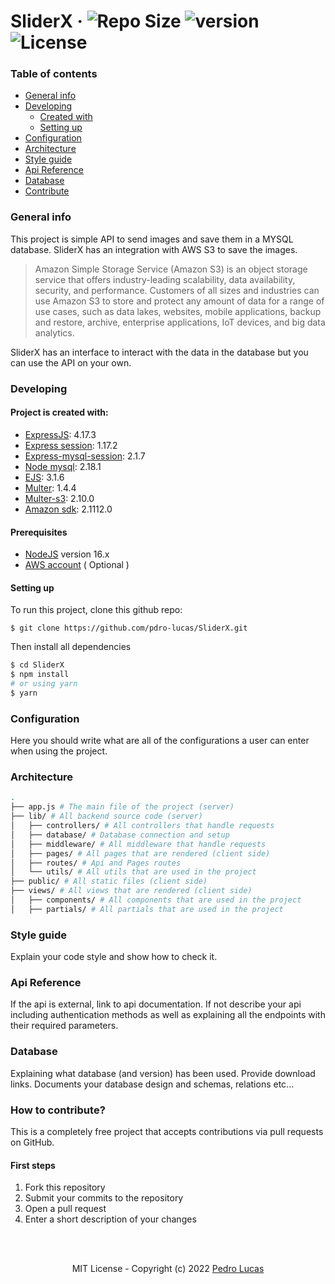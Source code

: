 # SliderX &middot; ![Repo Size](https://img.shields.io/github/repo-size/pdro-lucas/SliderX) ![version](https://img.shields.io/github/package-json/v/pdro-lucas/sliderx) ![License](https://img.shields.io/github/license/pdro-lucas/sliderx)


### Table of contents

- [General info](#general-info)
- [Developing](#developing)
  - [Created with](#project-is-created-with)
  - [Setting up](#setting-up)
- [Configuration](#configuration)
- [Architecture](#architecture)
- [Style guide](#style-guide)
- [Api Reference](#api-reference)
- [Database](#database)
- [Contribute](#how-to-contribute)


### General info

This project is simple API to send images and save them in a MYSQL database.
SliderX has an integration with AWS S3 to save the images.

> Amazon Simple Storage Service (Amazon S3) is an object storage service that offers industry-leading scalability, data availability, security, and performance.
> Customers of all sizes and industries can use Amazon S3 to store and protect any amount of data for a range of use cases, such as data lakes, websites, mobile applications, backup and restore, archive, enterprise applications, IoT devices, and big data analytics.

SliderX has an interface to interact with the data in the database but you can use the API on your own.


### Developing


#### Project is created with:

- [ExpressJS](https://expressjs.com/): 4.17.3
- [Express session](https://github.com/expressjs/session): 1.17.2
- [Express-mysql-session](https://github.com/chill117/express-mysql-session): 2.1.7
- [Node mysql](https://github.com/mysqljs/mysql): 2.18.1
- [EJS](https://ejs.co/): 3.1.6
- [Multer](https://github.com/expressjs/multer): 1.4.4
- [Multer-s3](https://github.com/anacronw/multer-s3): 2.10.0
- [Amazon sdk](https://github.com/aws/aws-sdk-js): 2.1112.0


#### Prerequisites
- [NodeJS](https://nodejs.org/en/) version 16.x
- [AWS account](https://aws.amazon.com/) ( Optional )


#### Setting up

To run this project, clone this github repo:

```
$ git clone https://github.com/pdro-lucas/SliderX.git
```

Then install all dependencies

```sh
$ cd SliderX
$ npm install
# or using yarn
$ yarn
```


### Configuration

Here you should write what are all of the configurations a user can enter when using the project.


### Architecture

```sh
.
├── app.js # The main file of the project (server)
├── lib/ # All backend source code (server)
│   ├── controllers/ # All controllers that handle requests
│   ├── database/ # Database connection and setup
│   ├── middleware/ # All middleware that handle requests
│   ├── pages/ # All pages that are rendered (client side)
│   ├── routes/ # Api and Pages routes
│   └── utils/ # All utils that are used in the project
├── public/ # All static files (client side)
├── views/ # All views that are rendered (client side)
│   ├── components/ # All components that are used in the project
│   ├── partials/ # All partials that are used in the project
```


### Style guide
Explain your code style and show how to check it.


### Api Reference
If the api is external, link to api documentation. If not describe your api including authentication methods as well as explaining all the endpoints with their required parameters.


### Database
Explaining what database (and version) has been used. Provide download links. Documents your database design and schemas, relations etc...


### How to contribute?
This is a completely free project that accepts contributions via pull requests on GitHub.

#### First steps

1. Fork this repository
2. Submit your commits to the repository
3. Open a pull request
4. Enter a short description of your changes


<br/>
<br/>

<p align="center">MIT License - Copyright (c) 2022 <a href="https://github.com/pdro-lucas">Pedro Lucas</a></p>
